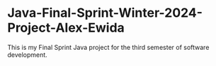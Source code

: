 # Java-Final-Sprint-Winter-2024-Project-Alex-Ewida
This is my Final Sprint Java project for the third semester of software development.
